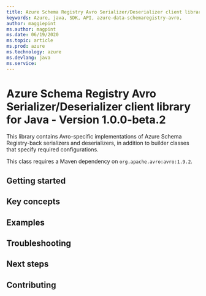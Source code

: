 ```yaml
---
title: Azure Schema Registry Avro Serializer/Deserializer client library for Java
keywords: Azure, java, SDK, API, azure-data-schemaregistry-avro, 
author: maggiepint
ms.author: magpint
ms.date: 06/19/2020
ms.topic: article
ms.prod: azure
ms.technology: azure
ms.devlang: java
ms.service: 
---
```


# Azure Schema Registry Avro Serializer/Deserializer client library for Java - Version 1.0.0-beta.2 


This library contains Avro-specific implementations of Azure Schema Registry-back serializers and deserializers, in addition to builder classes that specify required configurations.

This class requires a Maven dependency on `org.apache.avro:avro:1.9.2`.

## Getting started

## Key concepts

## Examples

## Troubleshooting

## Next steps

## Contributing

